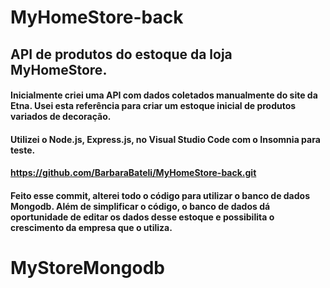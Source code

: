 # MyHomeStore-back

## API de produtos do estoque da loja MyHomeStore.

#### Inicialmente criei uma API com dados coletados manualmente do site da Etna. Usei esta referência para criar um estoque inicial de produtos variados de decoração.

#### Utilizei o Node.js, Express.js, no Visual Studio Code com o  Insomnia para teste.
#### https://github.com/BarbaraBateli/MyHomeStore-back.git

#### Feito esse commit, alterei todo o código para utilizar o banco de dados Mongodb. Além de simplificar o código, o banco de dados dá oportunidade de editar os dados desse estoque e possibilita o crescimento da empresa que o utiliza.
# MyStoreMongodb


